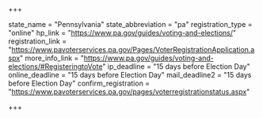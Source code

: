 +++

state_name = "Pennsylvania"
state_abbreviation = "pa"
registration_type = "online"
hp_link = "https://www.pa.gov/guides/voting-and-elections/"
registration_link = "https://www.pavoterservices.pa.gov/Pages/VoterRegistrationApplication.aspx"
more_info_link = "https://www.pa.gov/guides/voting-and-elections/#RegisteringtoVote"
ip_deadline = "15 days before Election Day"
online_deadline = "15 days before Election Day"
mail_deadline2 = "15 days before Election Day"
confirm_registration = "https://www.pavoterservices.pa.gov/pages/voterregistrationstatus.aspx"

+++